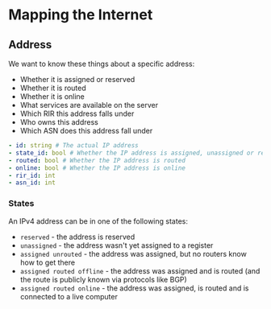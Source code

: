 # Mapping the Internet
## Address
We want to know these things about a specific address:
- Whether it is assigned or reserved
- Whether it is routed
- Whether it is online
- What services are available on the server
- Which RIR this address falls under
- Who owns this address
- Which ASN does this address fall under

```yml
- id: string # The actual IP address
- state_id: bool # Whether the IP address is assigned, unassigned or reserved
- routed: bool # Whether the IP address is routed
- online: bool # Whether the IP address is online
- rir_id: int
- asn_id: int
```

### States
An IPv4 address can be in one of the following states: 
- `reserved` - the address is reserved
- `unassigned` - the address wasn't yet assigned to a register
- `assigned unrouted` - the address was assigned, but no routers know how to get there
- `assigned routed offline` - the address was assigned and is routed (and the route is publicly known via protocols like BGP)
- `assigned routed online` - the address was assigned, is routed and is connected to a live computer

